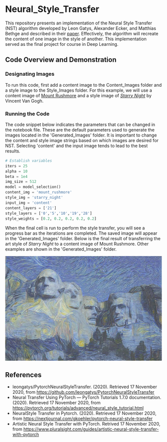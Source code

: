# Neural_Style_Transfer
This repository presents an implementation of the Neural Style Transfer (NST) algorithm developed by Leon Gatys, Alexander Ecker, and Matthias Bethge and described in their [paper](https://arxiv.org/pdf/1508.06576.pdf). Effectively, the algorithm will recreate the content of one image in the style of another. This implementation served as the final project for course in Deep Learning.

## Code Overview and Demonstration
### Designating Images
To run this code, first add a content image to the Content_Images folder and a style image to the Style_Images folder. For this example, we will use a content image of [Mount Rushmore](https://github.com/vprasad60/Neural_Style_Transfer/blob/main/Content_Images/mount_rushmore.jpg) and a style image of [*Starry Night*](https://github.com/vprasad60/Neural_Style_Transfer/blob/main/Style_Images/blam.jpg) by Vincent Van Gogh.

### Running the Code
The code snippet below indicates the parameters that can be changed in the notebook file. These are the default parameters used to generate the images located in the 'Generated_Images' folder. It is important to change the content and style image strings based on which images are desired for NST. Selecting 'content' and the input image tends to lead to the best results. 

```python
# Establish variables
iters = 25
alpha = 10
beta = 1e4
img_size = 512
model = model_selection()
content_img = 'mount_rushmore'
style_img = 'starry_night'
input_img = 'content'
content_layers = ['21']
style_layers = ['0','5','10','19','28']
style_weights = [0.2, 0.2, 0.2, 0.2, 0.2]
```

When the final cell is run to perform the style transfer, you will see a progress bar as the iterations are completed. The saved image will appear in the 'Generated_Images' folder. Below is the final result of transferring the art style of *Starry Night* to a content image of Mount Rushmore. Other examples are shown in the 'Generated_Images' folder. 

![Image](https://github.com/vprasad60/Neural_Style_Transfer/blob/main/Generated_Images/mount_rushmore/mount_rushmore_starry_night.jpg)


## References
- leongatys/PytorchNeuralStyleTransfer. (2020). Retrieved 17 November 2020, from https://github.com/leongatys/PytorchNeuralStyleTransfer
- Neural Transfer Using PyTorch — PyTorch Tutorials 1.7.0 documentation. (2020). Retrieved 17 November 2020, from https://pytorch.org/tutorials/advanced/neural_style_tutorial.html
- NeuralStyle Transfer in Pytorch. (2020). Retrieved 17 November 2020, from https://nextjournal.com/gkoehler/pytorch-neural-style-transfer 
- Artistic Neural Style Transfer with PyTorch. Retrived 17 November 2020, from
https://www.pluralsight.com/guides/artistic-neural-style-transfer-with-pytorch
